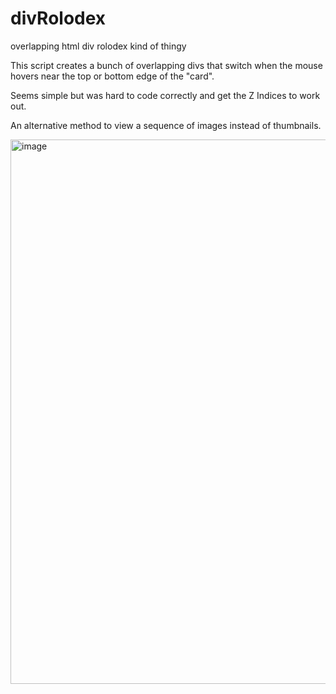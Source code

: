 # divRolodex
overlapping html div rolodex kind of thingy

This script creates a bunch of overlapping divs that switch when the mouse hovers near the top or bottom edge of the "card".

Seems simple but was hard to code correctly and get the Z Indices to work out.

An alternative method to view a sequence of images instead of thumbnails.

<img width="871" alt="image" src="https://user-images.githubusercontent.com/105301074/221935880-05cebc0e-814e-4c4e-b383-f92313db99d7.png">




